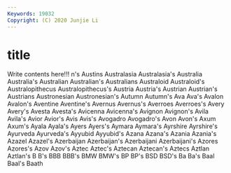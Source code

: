 ```yaml
---
Keywords: 19032
Copyright: (C) 2020 Junjie Li
---
```


# title

Write contents here!!!
n's 
Austins 
Australasia 
Australasia's 
Australia
Australia's 
Australian 
Australian's 
Australians 
Australoid 
Australoid's 
Australopithecus 
Australopithecus's 
Austria 
Austria's
Austrian 
Austrian's 
Austrians 
Austronesian 
Austronesian's 
Autumn 
Autumn's 
Ava 
Ava's 
Avalon
Avalon's 
Aventine 
Aventine's 
Avernus 
Avernus's 
Averroes 
Averroes's 
Avery 
Avery's 
Avesta
Avesta's 
Avicenna 
Avicenna's 
Avignon 
Avignon's 
Avila 
Avila's 
Avior 
Avior's 
Avis
Avis's 
Avogadro 
Avogadro's 
Avon 
Avon's 
Axum 
Axum's 
Ayala 
Ayala's 
Ayers
Ayers's 
Aymara 
Aymara's 
Ayrshire 
Ayrshire's 
Ayurveda 
Ayurveda's 
Ayyubid 
Ayyubid's 
Azana
Azana's 
Azania 
Azania's 
Azazel 
Azazel's 
Azerbaijan 
Azerbaijan's 
Azerbaijani 
Azerbaijani's 
Azores
Azores's 
Azov 
Azov's 
Aztec 
Aztec's 
Aztecan 
Aztecan's 
Aztecs 
Aztlan 
Aztlan's
B 
B's 
BBB 
BBB's 
BMW 
BMW's 
BP 
BP's 
BSD 
BSD's
Ba 
Ba's 
Baal 
Baal's 
Baath 
